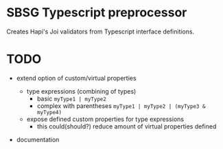 # SBSG Typescript preprocessor
Creates Hapi's Joi validators from Typescript interface definitions.

# TODO
- extend option of custom/virtual properties
    - type expressions (combining of types)
        - basic `myType1 | myType2`
        - complex with parentheses `myType1 | myType2 | (myType3 & myType4)`
    - expose defined custom properties for type expressions
        - this could(should?) reduce amount of virtual properties defined

- documentation
